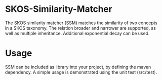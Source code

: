 SKOS-Similarity-Matcher
=======================
The SKOS similarity matcher (SSM) matches the similarity of two concepts in a SKOS taxonomy. The relation broader and narrower are supported, as well as multiple inheritance. Additional exponential decay can be used.

Usage
=====
SSM can be included as library into your project, by defining the maven dependency. A simple usage is demonstrated using the unit test (src/test).